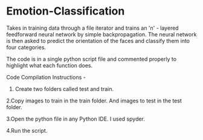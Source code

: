 # Emotion-Classification
Takes in training data through a file iterator and trains an 'n' - layered feedforward neural network by simple backpropagation. The neural network is then asked to predict the orientation of the faces and classify them into four categories.

The code is in a single python script file and commented properly to highlight what each function does.

Code Compilation Instructions -
1. Create two folders called test and train.

2.Copy images to train in the train folder. And images to test in the test folder.

3.Open the python file in any Python IDE. I used spyder.

4.Run the script.
 
